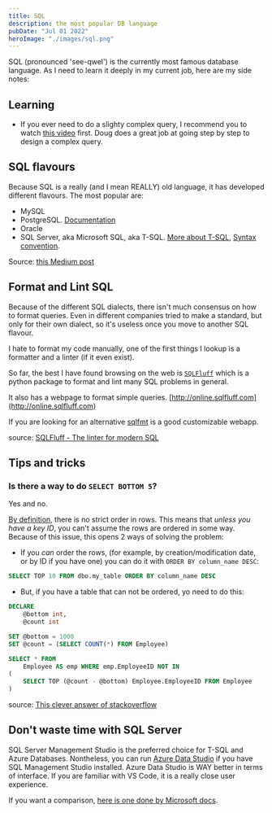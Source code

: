 ```yaml
---
title: SQL
description: the most popular DB language
pubDate: "Jul 01 2022"
heroImage: "./images/sql.png"
---
```


SQL (pronounced 'see-qwel') is the currently most famous database language. As I need to learn it deeply in my current job, here are my side notes:

## Learning

- If you ever need to do a slighty complex query, I recommend you to watch [this video](https://www.youtube.com/watch?v=Vy8NRI24aXg) first. Doug does a great job at going step by step to design a complex query.

## SQL flavours

Because SQL is a really (and I mean REALLY) old language, it has developed different flavours. The most popular are:

- MySQL
- PostgreSQL. [Documentation](https://www.postgresql.org/docs/current/index.html)
- Oracle
- SQL Server, aka Microsoft SQL, aka T-SQL. [More about T-SQL](https://database.guide/what-is-t-sql/), [Syntax convention](https://learn.microsoft.com/en-us/sql/t-sql/language-elements/transact-sql-syntax-conventions-transact-sql?view=sql-server-ver16).

Source: [this Medium post](https://towardsdatascience.com/the-many-flavours-of-sql-7b7da5d56c1e)

## Format and Lint SQL

Because of the different SQL dialects, there isn't much consensus on how to format queries. Even in different companies tried to make a standard, but only for their own dialect, so it's useless once you move to another SQL flavour.

I hate to format my code manually, one of the first things I lookup is a formatter and a linter (if it even exist).

So far, the best I have found browsing on the web is [`SQLFluff`](https://docs.sqlfluff.com/en/stable/) which is a python package to format and lint many SQL problems in general.

It also has a webpage to format simple queries. [http://online.sqlfluff.com](http://online.sqlfluff.com)

If you are looking for an alternative [sqlfmt](https://www.cockroachlabs.com/blog/sql-fmt-online-sql-formatter/) is a good customizable webapp.

source: [SQLFluff - The linter for modern SQL](https://towardsdatascience.com/sqlfluff-the-linter-for-modern-sql-8f89bd2e9117)

## Tips and tricks

### Is there a way to do `SELECT BOTTOM 5`?

Yes and no.

[By definition](https://en.wikipedia.org/wiki/Table_%28database%29#Tables_versus_relations), there is no strict order in rows. This means that _unless you have a key ID_, you can't assume the rows are ordered in some way. Because of this issue, this opens 2 ways of solving the problem:

- If you _can_ order the rows, (for example, by creation/modification date, or by ID if you have one) you can do it with `ORDER BY column_name DESC`:

```sql
SELECT TOP 10 FROM dbo.my_table ORDER BY column_name DESC
```

- But, if you have a table that can not be ordered, yo need to do this:

```sql
DECLARE
    @bottom int,
    @count int

SET @bottom = 1000
SET @count = (SELECT COUNT(*) FROM Employee)

SELECT * FROM
    Employee AS emp WHERE emp.EmployeeID NOT IN
(
    SELECT TOP (@count - @bottom) Employee.EmployeeID FROM Employee
)
```

source: [This clever answer of stackoverflow](https://stackoverflow.com/a/30011491/8552476)

## Don't waste time with SQL Server

SQL Server Management Studio is the preferred choice for T-SQL and Azure Databases. Nontheless, you can run [Azure Data Studio](https://github.com/microsoft/azuredatastudio) if you have SQL Management Studio installed. Azure Data Studio is WAY better in terms of interface. If you are familiar with VS Code, it is a really close user experience.

If you want a comparison, [here is one done by Microsoft docs](https://learn.microsoft.com/en-us/sql/azure-data-studio/what-is-azure-data-studio?view=sql-server-ver16).
